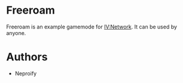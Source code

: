 # Freeroam
Freeroam is an example gamemode for [IV:Network](https://github.com/Neproify/IV-Network/). It can be used by anyone.

# Authors
- Neproify